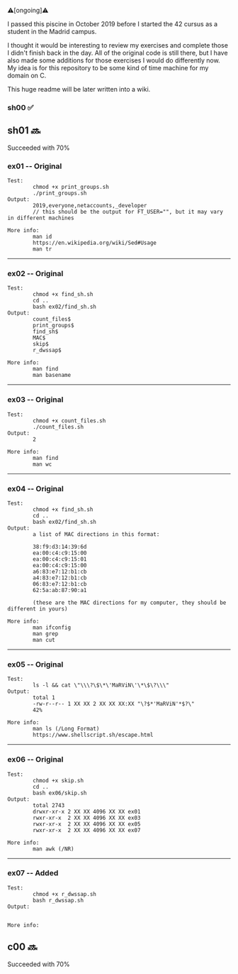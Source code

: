 ⚠️[ongoing]⚠️

I passed this piscine in October 2019 before I started the 42 cursus as a student in the Madrid campus.

I thought it would be interesting to review my exercises and complete those I didn't finish back in the day.
All of the original code is still there, but I have also made some additions for those exercises I would do differently now.
My idea is for this repository to be some kind of time machine for my domain on C.

This huge readme will be later written into a wiki.

### sh00 ✅

## sh01 🔜
Succeeded with 70%

### ex01 -- Original

	Test:
			chmod +x print_groups.sh
			./print_groups.sh
	Output:
			2019,everyone,netaccounts,_developer
			// this should be the output for FT_USER="", but it may vary in different machines

	More info:
			man id
			https://en.wikipedia.org/wiki/Sed#Usage
			man tr
---

### ex02 -- Original

	Test:
			chmod +x find_sh.sh
			cd ..
			bash ex02/find_sh.sh
	Output:
			count_files$
			print_groups$
			find_sh$
			MAC$
			skip$
			r_dwssap$

	More info:
			man find
			man basename
---

### ex03 -- Original

	Test:
			chmod +x count_files.sh
			./count_files.sh
	Output:
			2

	More info:
			man find
			man wc
---

### ex04 -- Original

	Test:
			chmod +x find_sh.sh
			cd ..
			bash ex02/find_sh.sh
	Output:
			a list of MAC directions in this format:
			
			38:f9:d3:14:39:6d
			ea:00:c4:c9:15:00
			ea:00:c4:c9:15:01
			ea:00:c4:c9:15:00
			a6:83:e7:12:b1:cb
			a4:83:e7:12:b1:cb
			06:83:e7:12:b1:cb
			62:5a:ab:87:90:a1

			(these are the MAC directions for my computer, they should be different in yours)

	More info:
			man ifconfig
			man grep
			man cut
---

### ex05 -- Original

	Test:
			ls -l && cat \"\\\?\$\*\'MaRViN\'\*\$\?\\\"
	Output:
			total 1
			-rw-r--r-- 1 XX XX 2 XX XX XX:XX "\?$*'MaRViN'*$?\"
			42%

	More info:
			man ls (/Long Format)
			https://www.shellscript.sh/escape.html
---

### ex06 -- Original

	Test:
			chmod +x skip.sh
			cd ..
			bash ex06/skip.sh
	Output:
			total 2743
			drwxr-xr-x 2 XX XX 4096 XX XX ex01
			rwxr-xr-x  2 XX XX 4096 XX XX ex03
			rwxr-xr-x  2 XX XX 4096 XX XX ex05
			rwxr-xr-x  2 XX XX 4096 XX XX ex07

	More info:
			man awk (/NR)
---

### ex07 -- Added

	Test:
			chmod +x r_dwssap.sh
			bash r_dwssap.sh
	Output:
			

	More info:
			

## c00 🔜
Succeeded with 70%
